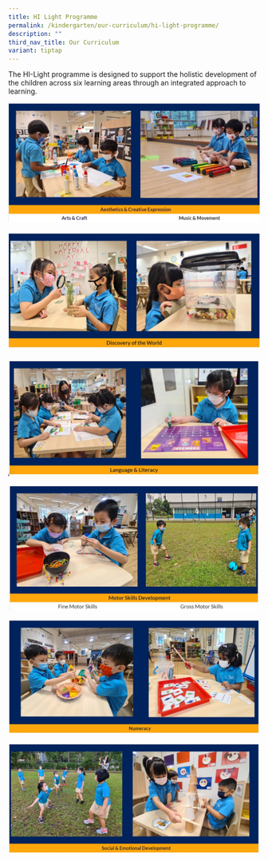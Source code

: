```yaml
---
title: HI Light Programme
permalink: /kindergarten/our-curriculum/hi-light-programme/
description: ""
third_nav_title: Our Curriculum
variant: tiptap
---
```

The HI-Light programme is designed to support the holistic development of the children across six learning areas through an integrated approach to learning.

![](/images/MK/hilight%201.jpg)

![](/images/MK/hilight%202.jpg)

![](/images/MK/hilight%203.jpg)

![](/images/MK/hilight%204.jpg)

![](/images/MK/hilight%205.jpg)

![](/images/MK/hilight%206.jpg)